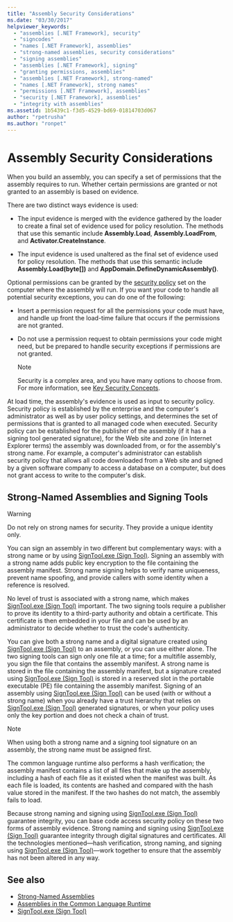 ```yaml
---
title: "Assembly Security Considerations"
ms.date: "03/30/2017"
helpviewer_keywords: 
  - "assemblies [.NET Framework], security"
  - "signcodes"
  - "names [.NET Framework], assemblies"
  - "strong-named assemblies, security considerations"
  - "signing assemblies"
  - "assemblies [.NET Framework], signing"
  - "granting permissions, assemblies"
  - "assemblies [.NET Framework], strong-named"
  - "names [.NET Framework], strong names"
  - "permissions [.NET Framework], assemblies"
  - "security [.NET Framework], assemblies"
  - "integrity with assemblies"
ms.assetid: 1b5439c1-f3d5-4529-bd69-01814703d067
author: "rpetrusha"
ms.author: "ronpet"
---
```

# Assembly Security Considerations
<a name="top"></a> When you build an assembly, you can specify a set of permissions that the assembly requires to run. Whether certain permissions are granted or not granted to an assembly is based on evidence.  
  
 There are two distinct ways evidence is used:  
  
- The input evidence is merged with the evidence gathered by the loader to create a final set of evidence used for policy resolution. The methods that use this semantic include **Assembly.Load**, **Assembly.LoadFrom**, and **Activator.CreateInstance**.  
  
- The input evidence is used unaltered as the final set of evidence used for policy resolution. The methods that use this semantic include **Assembly.Load(byte[])** and **AppDomain.DefineDynamicAssembly()**.  
  
 Optional permissions can be granted by the [security policy](../misc/code-access-security-basics.md) set on the computer where the assembly will run. If you want your code to handle all potential security exceptions, you can do one of the following:  
  
- Insert a permission request for all the permissions your code must have, and handle up front the load-time failure that occurs if the permissions are not granted.  
  
- Do not use a permission request to obtain permissions your code might need, but be prepared to handle security exceptions if permissions are not granted.  
  
    > [!NOTE]
    > Security is a complex area, and you have many options to choose from. For more information, see [Key Security Concepts](../../standard/security/key-security-concepts.md).  
  
 At load time, the assembly's evidence is used as input to security policy. Security policy is established by the enterprise and the computer's administrator as well as by user policy settings, and determines the set of permissions that is granted to all managed code when executed. Security policy can be established for the publisher of the assembly (if it has a signing tool generated signature), for the Web site and zone (in Internet Explorer terms) the assembly was downloaded from, or for the assembly's strong name. For example, a computer's administrator can establish security policy that allows all code downloaded from a Web site and signed by a given software company to access a database on a computer, but does not grant access to write to the computer's disk.  
  
## Strong-Named Assemblies and Signing Tools  

 > [!WARNING]
 > Do not rely on strong names for security. They provide a unique identity only.

 You can sign an assembly in two different but complementary ways: with a strong name or by using  [SignTool.exe (Sign Tool)](../tools/signtool-exe.md). Signing an assembly with a strong name adds public key encryption to the file containing the assembly manifest. Strong name signing helps to verify name uniqueness, prevent name spoofing, and provide callers with some identity when a reference is resolved.  
  
 No level of trust is associated with a strong name, which makes [SignTool.exe (Sign Tool)](../tools/signtool-exe.md) important. The two signing tools require a publisher to prove its identity to a third-party authority and obtain a certificate. This certificate is then embedded in your file and can be used by an administrator to decide whether to trust the code's authenticity.  
  
 You can give both a strong name and a digital signature created using [SignTool.exe (Sign Tool)](../tools/signtool-exe.md) to an assembly, or you can use either alone. The two signing tools can sign only one file at a time; for a multifile assembly, you sign the file that contains the assembly manifest. A strong name is stored in the file containing the assembly manifest, but a signature created using [SignTool.exe (Sign Tool)](../tools/signtool-exe.md) is stored in a reserved slot in the portable executable (PE) file containing the assembly manifest. Signing of an assembly using [SignTool.exe (Sign Tool)](../tools/signtool-exe.md) can be used (with or without a strong name) when you already have a trust hierarchy that relies on [SignTool.exe (Sign Tool)](../tools/signtool-exe.md) generated signatures, or when your policy uses only the key portion and does not check a chain of trust.  
  
> [!NOTE]
> When using both a strong name and a signing tool signature on an assembly, the strong name must be assigned first.  
  
 The common language runtime also performs a hash verification; the assembly manifest contains a list of all files that make up the assembly, including a hash of each file as it existed when the manifest was built. As each file is loaded, its contents are hashed and compared with the hash value stored in the manifest. If the two hashes do not match, the assembly fails to load.  
  
 Because strong naming and signing using [SignTool.exe (Sign Tool)](../tools/signtool-exe.md) guarantee integrity, you can base code access security policy on these two forms of assembly evidence. Strong naming and signing using [SignTool.exe (Sign Tool)](../tools/signtool-exe.md) guarantee integrity through digital signatures and certificates. All the technologies mentioned—hash verification, strong naming, and signing using [SignTool.exe (Sign Tool)](../tools/signtool-exe.md)—work together to ensure that the assembly has not been altered in any way.  
  
## See also

- [Strong-Named Assemblies](strong-named-assemblies.md)
- [Assemblies in the Common Language Runtime](assemblies-in-the-common-language-runtime.md)
- [SignTool.exe (Sign Tool)](../tools/signtool-exe.md)
